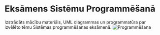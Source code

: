 # Eksāmens Sistēmu Programmēšanā
Izstrādāts mācību materiāls, UML diagrammas un programmatūra par izvēlēto tēmu Sistēmas programmēšanas eksāmenā.
![Programmēšana](https://media.gcflearnfree.org/content/5e31ca08bc7eff08e4063776_01_29_2020/ProgrammingIllustration.png)
